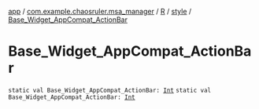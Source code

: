 [app](../../../index.md) / [com.example.chaosruler.msa_manager](../../index.md) / [R](../index.md) / [style](index.md) / [Base_Widget_AppCompat_ActionBar](.)

# Base_Widget_AppCompat_ActionBar

`static val Base_Widget_AppCompat_ActionBar: `[`Int`](https://kotlinlang.org/api/latest/jvm/stdlib/kotlin/-int/index.html)
`static val Base_Widget_AppCompat_ActionBar: `[`Int`](https://kotlinlang.org/api/latest/jvm/stdlib/kotlin/-int/index.html)